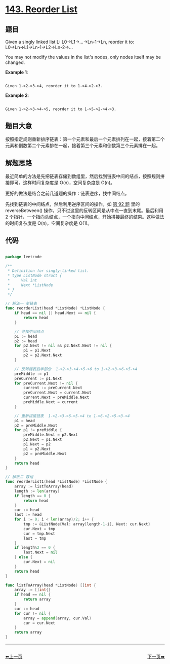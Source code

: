 # [143. Reorder List](https://leetcode.com/problems/reorder-list/)

## 题目

Given a singly linked list L: L0→L1→…→Ln-1→Ln,
reorder it to: L0→Ln→L1→Ln-1→L2→Ln-2→…

You may not modify the values in the list's nodes, only nodes itself may be changed.

**Example 1**:

```

Given 1->2->3->4, reorder it to 1->4->2->3.

```

**Example 2**:

```

Given 1->2->3->4->5, reorder it to 1->5->2->4->3.

```

## 题目大意

按照指定规则重新排序链表：第一个元素和最后一个元素排列在一起，接着第二个元素和倒数第二个元素排在一起，接着第三个元素和倒数第三个元素排在一起。


## 解题思路


最近简单的方法是先把链表存储到数组里，然后找到链表中间的结点，按照规则拼接即可。这样时间复杂度是 O(n)，空间复杂度是 O(n)。

更好的做法是结合之前几道题的操作：链表逆序，找中间结点。

先找到链表的中间结点，然后利用逆序区间的操作，如 [第 92 题](https://github.com/halfrost/LeetCode-Go/tree/master/leetcode/0092.Reverse-Linked-List-II) 里的 reverseBetween() 操作，只不过这里的反转区间是从中点一直到末尾。最后利用 2 个指针，一个指向头结点，一个指向中间结点，开始拼接最终的结果。这种做法的时间复杂度是 O(n)，空间复杂度是 O(1)。

## 代码

```go

package leetcode

/**
 * Definition for singly-linked list.
 * type ListNode struct {
 *     Val int
 *     Next *ListNode
 * }
 */

// 解法一 单链表
func reorderList(head *ListNode) *ListNode {
	if head == nil || head.Next == nil {
		return head
	}

	// 寻找中间结点
	p1 := head
	p2 := head
	for p2.Next != nil && p2.Next.Next != nil {
		p1 = p1.Next
		p2 = p2.Next.Next
	}

	// 反转链表后半部分  1->2->3->4->5->6 to 1->2->3->6->5->4
	preMiddle := p1
	preCurrent := p1.Next
	for preCurrent.Next != nil {
		current := preCurrent.Next
		preCurrent.Next = current.Next
		current.Next = preMiddle.Next
		preMiddle.Next = current
	}

	// 重新拼接链表  1->2->3->6->5->4 to 1->6->2->5->3->4
	p1 = head
	p2 = preMiddle.Next
	for p1 != preMiddle {
		preMiddle.Next = p2.Next
		p2.Next = p1.Next
		p1.Next = p2
		p1 = p2.Next
		p2 = preMiddle.Next
	}
	return head
}

// 解法二 数组
func reorderList1(head *ListNode) *ListNode {
	array := listToArray(head)
	length := len(array)
	if length == 0 {
		return head
	}
	cur := head
	last := head
	for i := 0; i < len(array)/2; i++ {
		tmp := &ListNode{Val: array[length-1-i], Next: cur.Next}
		cur.Next = tmp
		cur = tmp.Next
		last = tmp
	}
	if length%2 == 0 {
		last.Next = nil
	} else {
		cur.Next = nil
	}
	return head
}

func listToArray(head *ListNode) []int {
	array := []int{}
	if head == nil {
		return array
	}
	cur := head
	for cur != nil {
		array = append(array, cur.Val)
		cur = cur.Next
	}
	return array
}

```
----------------------------------------------
<div style="display: flex;justify-content: space-between;align-items: center;">
<p><a href="https://books.halfrost.com/leetcode/ChapterFour/0142.Linked-List-Cycle-II/">⬅️上一页</a></p>
<p><a href="https://books.halfrost.com/leetcode/ChapterFour/0144.Binary-Tree-Preorder-Traversal/">下一页➡️</a></p>
</div>
